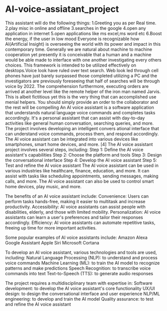 # AI-voice-assiatant_project
This assistant will do the following things: 
1.Greeting you as per Real time. 
2.play misc in online and offline 
3.searches in the google 
4.open any application in internet 
5.open applications like ms excel,ms word etc 
6.Boost the energy, if the user in low mood 
 Everyone is recognizable how Al(Artificial Insight) is overseeing the world with its power and impact in this contemporary time. Generally we are natural about machine to machine cooperation yet presently it is conceivable that a human and a machine would be able made to interface with one another investigating every others choices. 
 This framework is intended to be utilized effectively on desktops.Voice look have ruled over text search. Web look led through cell phones have just barely surpassed those 
completed utilizing a PC and the investigators are previously foreseeing that half of searches will be through voice by 2022. The comprehension furthermore, executing orders are arrived at another level like the remote helper of the iron man named Jarvis. 
 This is albeit fictitious yet this is the very thing that can accomplished use menial helpers. You should simply provide an order to the collaborator and the rest will be compelling 
An AI voice assistant is a software application that understands natural language voice commands and completes tasks accordingly. It's a personal assistant that can assist with day-to-day activities like general human conversation, searching queries, and more. The project involves developing an intelligent convers ational interface that can understand voice commands, process them, and respond accordingly. The AI voice assistant can be integrated into various devices like smartphones, smart home devices, and more. [4]
The AI voice assistant project involves several steps, including:
Step 1: Define the AI voice assistant's capabilities
Step 2: Choose the platform and tools
Step 3: Design the conversational interface
Step 4: Develop the AI voice assistant
Step 5: Test and refine the AI voice assistant
The AI voice assistant can be used in various industries like healthcare, finance, education, and more. It can assist with tasks like scheduling appointments, sending messages, making calls, and more. The AI voice assistant can also be used to control smart home devices, play music, and more.

The benefits of an AI voice assistant include:
Convenience: Users can perform tasks hands-free, making it easier to multitask and increase productivity.
Accessibility: AI voice assistants can assist people with disabilities, elderly, and those with limited mobility.
Personalization: AI voice assistants can learn a user's preferences and tailor their responses accordingly.
Efficiency: AI voice assistants can automate repetitive tasks, freeing up time for more important activities.

Some popular examples of AI voice assistants include:
Amazon Alexa
Google Assistant
Apple Siri
Microsoft Cortana

To develop an AI voice assistant, various technologies and tools are used, including:
Natural Language Processing (NLP): to understand and process voice commands
Machine Learning (ML): to train the AI model to recognize patterns and make predictions
Speech Recognition: to transcribe voice commands into text
Text-to-Speech (TTS): to generate audio responses

The project requires a multidisciplinary team with expertise in:
Software development: to develop the AI voice assistant's core functionality
UX/UI design: to design the conversational interface and user experience
NLP/ML engineering: to develop and train the AI model
Quality assurance: to test and refine the AI voice assistant
